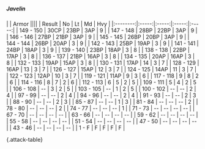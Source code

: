 ##### Javelin

|      |   Armor   ||||
|   Result   |   No   |   Lt   |   Md   |   Hvy   |
|:--------:|:-----:|:-----:|:-----:|:-----:|
| 149 - 150 | 30CP | 23BP | 3AP | 9 |
| 147 - 148 | 28BP | 22BP | 3AP | 9 |
| 146 - 146 | 27BP | 21BP | 3AP | 9 |
| 145 - 145 | 26BP | 20BP | 3AP | 9 |
| 144 - 144 | 26BP | 20AP | 3 | 9 |
| 142 - 143 | 25BP | 19AP | 3 | 9 |
| 141 - 141 | 24BP | 18AP | 3 | 9 |
| 139 - 140 | 23BP | 18AP | 3 | 8 |
| 138 - 138 | 22BP | 17AP | 3 | 8 |
| 136 - 137 | 21BP | 16AP | 3 | 8 |
| 134 - 135 | 20AP | 16AP | 3 | 8 |
| 132 - 133 | 19AP | 15AP | 3 | 8 |
| 130 - 131 | 17AP | 14 | 3 | 7 |
| 128 - 129 | 16AP | 13 | 3 | 7 |
| 126 - 127 | 15AP | 12 | 3 | 7 |
| 124 - 125 | 14AP | 11 | 3 | 7 |
| 122 - 123 | 12AP | 10 | 3 | 7 |
| 119 - 121 | 11AP | 9 | 3 | 6 |
| 117 - 118 | 9 | 8 | 2 | 6 |
| 114 - 116 | 8 | 7 | 2 | 6 |
| 112 - 113 | 6 | 5 | 2 | 5 |
| 109 - 111 | 5 | 4 | 2 | 5 |
| 106 - 108 | --  | 3 | 2 | 5 |
| 103 - 105 | --  | 1 | 2 | 5 |
| 100 - 102 | --  | --  | 2 | 4 |
| 97 - 99 | --  | --  | 2 | 4 |
| 94 - 96 | --  | --  | 2 | 4 |
| 91 - 93 | --  | --  | 2 | 3 |
| 88 - 90 | --  | --  | 2 | 3 |
| 85 - 87 | --  | --  | 1 | 3 |
| 81 - 84 | --  | --  | --  | 2 |
| 78 - 80 | --  | --  | --  | 2 |
| 74 - 77 | --  | --  | --  | 1 |
| 71 - 73 | --  | --  | --  | --  |
| 67 - 70 | --  | --  | --  | --  |
| 63 - 66 | --  | --  | --  | --  |
| 59 - 62 | --  | --  | --  | --  |
| 55 - 58 | --  | --  | --  | --  |
| 51 - 54 | --  | --  | --  | --  |
| 47 - 50 | --  | --  | --  | --  |
| 43 - 46 | --  | --  | --  | --  |
| 1 - F | F | F | F | F |

{.attack-table}
